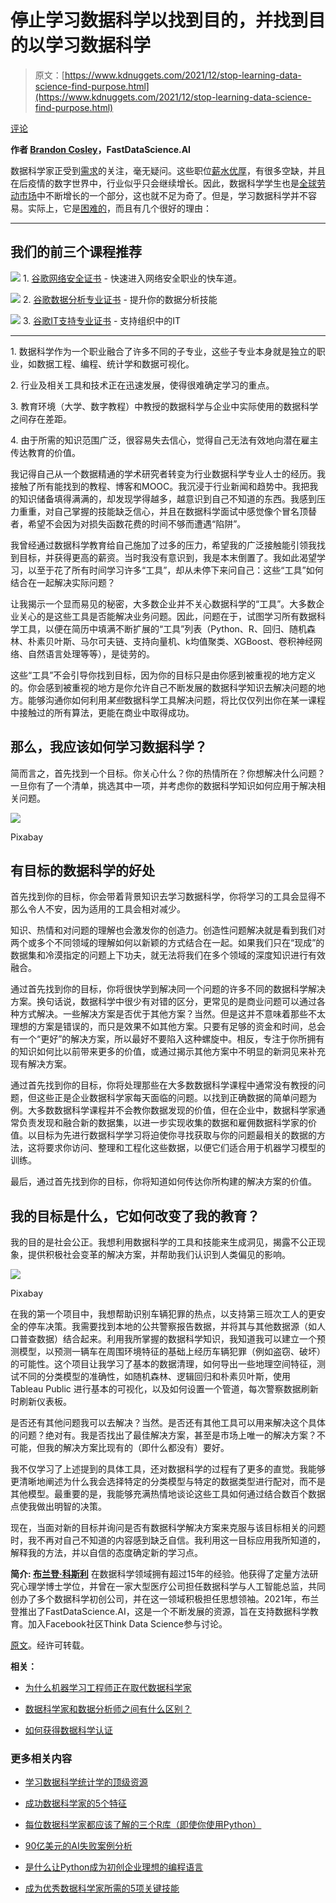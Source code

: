 # 停止学习数据科学以找到目的，并找到目的以学习数据科学

> 原文：[https://www.kdnuggets.com/2021/12/stop-learning-data-science-find-purpose.html](https://www.kdnuggets.com/2021/12/stop-learning-data-science-find-purpose.html)

[评论](#comments)

**作者 [Brandon Cosley](http://www.fastdatascience.ai/)，FastDataScience.AI**

数据科学家正受到[需求](https://lambdaschool.com/the-commons/data-science-job-growth-in-2021-and-beyond)的关注，毫无疑问。这些职位[薪水优厚](https://datasciencedegree.wisconsin.edu/data-science/data-scientist-salary/)，有很多空缺，并且在后疫情的数字世界中，行业似乎只会继续增长。因此，数据科学学生也是[全球劳动市场](https://hdsr.mitpress.mit.edu/pub/gg6swfqh/release/1)中不断增长的一个部分，这也就不足为奇了。但是，学习数据科学并不容易。实际上，它是[困难的](https://towardsdatascience.com/this-will-make-you-understand-how-hard-data-science-really-is-f4330bb8f672)，而且有几个很好的理由：

* * *

## 我们的前三个课程推荐

![](../Images/0244c01ba9267c002ef39d4907e0b8fb.png) 1\. [谷歌网络安全证书](https://www.kdnuggets.com/google-cybersecurity) - 快速进入网络安全职业的快车道。

![](../Images/e225c49c3c91745821c8c0368bf04711.png) 2\. [谷歌数据分析专业证书](https://www.kdnuggets.com/google-data-analytics) - 提升你的数据分析技能

![](../Images/0244c01ba9267c002ef39d4907e0b8fb.png) 3\. [谷歌IT支持专业证书](https://www.kdnuggets.com/google-itsupport) - 支持组织中的IT

* * *

1\. 数据科学作为一个职业融合了许多不同的子专业，这些子专业本身就是独立的职业，如数据工程、编程、统计学和数据可视化。

2\. 行业及相关工具和技术正在迅速发展，使得很难确定学习的重点。

3\. 教育环境（大学、数字教程）中教授的数据科学与企业中实际使用的数据科学之间存在差距。

4\. 由于所需的知识范围广泛，很容易失去信心，觉得自己无法有效地向潜在雇主传达教育的价值。

我记得自己从一个数据精通的学术研究者转变为行业数据科学专业人士的经历。我接触了所有能找到的教程、博客和MOOC。我沉浸于行业新闻和趋势中。我把我的知识储备填得满满的，却发现学得越多，越意识到自己不知道的东西。我感到压力重重，对自己掌握的技能缺乏信心，并且在数据科学面试中感觉像个冒名顶替者，希望不会因为对损失函数花费的时间不够而遭遇“陷阱”。

我曾经通过数据科学教育给自己施加了过多的压力，希望我的广泛接触能引领我找到目标，并获得更高的薪资。当时我没有意识到，我是本末倒置了。我如此渴望学习，以至于花了所有时间学习许多“工具”，却从未停下来问自己：这些“工具”如何结合在一起解决实际问题？

让我揭示一个显而易见的秘密，大多数企业并不关心数据科学的“工具”。大多数企业关心的是这些工具是否能解决业务问题。因此，问题在于，试图学习所有数据科学工具，以便在简历中填满不断扩展的“工具”列表（Python、R、回归、随机森林、朴素贝叶斯、马尔可夫链、支持向量机、k均值聚类、XGBoost、卷积神经网络、自然语言处理等等），是徒劳的。

这些“工具”不会引导你找到目标，因为你的目标只是由你感到被重视的地方定义的。你会感到被重视的地方是你允许自己不断发展的数据科学知识去解决问题的地方。能够沟通你如何利用*某些*数据科学工具解决问题，将比仅仅列出你在某一课程中接触过的所有算法，更能在商业中取得成功。

## **那么，我应该如何学习数据科学？**

简而言之，首先找到一个目标。你关心什么？你的热情所在？你想解决什么问题？一旦你有了一个清单，挑选其中一项，并考虑你的数据科学知识如何应用于解决相关问题。

![](../Images/1e53eb43593c40f4a61b7251ca33c90b.png)

Pixabay

## **有目标的数据科学的好处**

首先找到你的目标，你会带着背景知识去学习数据科学，你将学习的工具会显得不那么令人不安，因为适用的工具会相对减少。

知识、热情和对问题的理解也会激发你的创造力。创造性问题解决就是看到我们对两个或多个不同领域的理解如何以新颖的方式结合在一起。如果我们只在“现成”的数据集和冷漠指定的问题上下功夫，就无法将我们在多个领域的深度知识进行有效融合。

通过首先找到你的目标，你将很快学到解决同一个问题的许多不同的数据科学解决方案。换句话说，数据科学中很少有对错的区分，更常见的是商业问题可以通过各种方式解决。一些解决方案是否优于其他方案？当然。但是这并不意味着那些不太理想的方案是错误的，而只是效果不如其他方案。只要有足够的资金和时间，总会有一个“更好”的解决方案，所以最好不要陷入这种螺旋中。相反，专注于你所拥有的知识如何比以前带来更多的价值，或通过揭示其他方案中不明显的新洞见来补充现有解决方案。

通过首先找到你的目标，你将处理那些在大多数数据科学课程中通常没有教授的问题，但这些正是企业数据科学家每天面临的问题。以找到正确数据的简单问题为例。大多数数据科学课程并不会教你数据发现的价值，但在企业中，数据科学家通常负责发现和融合新的数据集，以进一步实现收集的数据和雇佣数据科学家的价值。以目标为先进行数据科学学习将迫使你寻找获取与你的问题最相关的数据的方法，这将要求你访问、整理和工程化这些数据，以便它们适合用于机器学习模型的训练。

最后，通过首先找到你的目标，你将知道如何传达你所构建的解决方案的价值。

## **我的目标是什么，它如何改变了我的教育？**

我的目的是社会公正。我想利用数据科学的工具和技能来生成洞见，揭露不公正现象，提供积极社会变革的解决方案，并帮助我们认识到人类偏见的影响。

![](../Images/6185935dbd5c44bcab5b77ef6a0312f5.png)

Pixabay

在我的第一个项目中，我想帮助识别车辆犯罪的热点，以支持第三班次工人的更安全的停车决策。我需要找到本地的公共警察报告数据，并将其与其他数据源（如人口普查数据）结合起来。利用我所掌握的数据科学知识，我知道我可以建立一个预测模型，以预测一辆车在周围环境特征的基础上经历车辆犯罪（例如盗窃、破坏）的可能性。这个项目让我学习了基本的数据清理，如何导出一些地理空间特征，测试不同的分类模型的准确性，如随机森林、逻辑回归和朴素贝叶斯，使用 Tableau Public 进行基本的可视化，以及如何设置一个管道，每次警察数据刷新时刷新仪表板。

是否还有其他问题我可以去解决？当然。是否还有其他工具可以用来解决这个具体的问题？绝对有。我是否找出了最佳解决方案，甚至是市场上唯一的解决方案？不可能，但我的解决方案比现有的（即什么都没有）要好。

我不仅学习了上述提到的具体工具，还对数据科学的过程有了更多的直觉。我能够更清晰地阐述为什么我会选择特定的分类模型与特定的数据类型进行配对，而不是其他模型。最重要的是，我能够充满热情地谈论这些工具如何通过结合数百个数据点使我做出明智的决策。

现在，当面对新的目标并询问是否有数据科学解决方案来克服与该目标相关的问题时，我不再对自己不知道的内容感到缺乏自信。我利用这一目标应用我所知道的，解释我的方法，并以自信的态度确定新的学习点。

**简介: [布兰登·科斯利](http://www.fastdatascience.ai/)** 在数据科学领域拥有超过15年的经验。他获得了定量方法研究心理学博士学位，并曾在一家大型医疗公司担任数据科学与人工智能总监，共同创办了多个数据科学初创公司，并在这一领域积极担任思想领袖。2021年，布兰登推出了FastDataScience.AI，这是一个不断发展的资源，旨在支持数据科学教育。加入Facebook社区Think Data Science参与讨论。

[原文](https://towardsdatascience.com/stop-learning-data-science-to-find-purpose-and-find-purpose-to-learn-data-science-23f6f5e568ac)。经许可转载。

**相关：**

+   [为什么机器学习工程师正在取代数据科学家](/2021/11/why-machine-learning-engineers-are-replacing-data-scientists.html)

+   [数据科学家和数据分析师之间有什么区别？](/2021/11/difference-data-scientist-data-analyst.html)

+   [如何获得数据科学认证](/2021/12/get-certified-data-science.html)

### 更多相关内容

+   [学习数据科学统计学的顶级资源](https://www.kdnuggets.com/2021/12/springboard-top-resources-learn-data-science-statistics.html)

+   [成功数据科学家的5个特征](https://www.kdnuggets.com/2021/12/5-characteristics-successful-data-scientist.html)

+   [每位数据科学家都应该了解的三个R库（即使你使用Python）](https://www.kdnuggets.com/2021/12/three-r-libraries-every-data-scientist-know-even-python.html)

+   [90亿美元的AI失败案例分析](https://www.kdnuggets.com/2021/12/9b-ai-failure-examined.html)

+   [是什么让Python成为初创企业理想的编程语言](https://www.kdnuggets.com/2021/12/makes-python-ideal-programming-language-startups.html)

+   [成为优秀数据科学家所需的5项关键技能](https://www.kdnuggets.com/2021/12/5-key-skills-needed-become-great-data-scientist.html)
